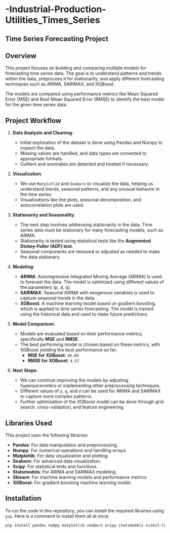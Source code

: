 # -Industrial-Production-Utilities_Times_Series
## Time Series Forecasting Project

## Overview
This project focuses on building and comparing multiple models for forecasting time series data. The goal is to understand patterns and trends within the data, preprocess it for stationarity, and apply different forecasting techniques such as ARIMA, SARIMAX, and XGBoost. 

The models are compared using performance metrics like Mean Squared Error (MSE) and Root Mean Squared Error (RMSE) to identify the best model for the given time series data.

## Project Workflow

1. **Data Analysis and Cleaning**:
   - Initial exploration of the dataset is done using Pandas and Numpy to inspect the data.
   - Missing values are handled, and data types are converted to appropriate formats.
   - Outliers and anomalies are detected and treated if necessary.

2. **Visualization**:
   - We use `Matplotlib` and `Seaborn` to visualize the data, helping us understand trends, seasonal patterns, and any unusual behavior in the time series.
   - Visualizations like line plots, seasonal decomposition, and autocorrelation plots are used.

3. **Stationarity and Seasonality**:
   - The next step involves addressing stationarity in the data. Time series data must be stationary for many forecasting models, such as ARIMA.
   - Stationarity is tested using statistical tests like the **Augmented Dickey-Fuller (ADF) test**.
   - Seasonal components are removed or adjusted as needed to make the data stationary.

4. **Modeling**:
   - **ARIMA**: Autoregressive Integrated Moving Average (ARIMA) is used to forecast the data. The model is optimized using different values of the parameters (p, d, q).
   - **SARIMAX**: Seasonal ARIMA with exogenous variables is used to capture seasonal trends in the data.
   - **XGBoost**: A machine learning model based on gradient boosting, which is applied to time series forecasting. The model is trained using the historical data and used to make future predictions.

5. **Model Comparison**:
   - Models are evaluated based on their performance metrics, specifically **MSE** and **RMSE**.
   - The best performing model is chosen based on these metrics, with XGBoost yielding the best performance so far:
     - **MSE for XGBoost**: `20.89`
     - **RMSE for XGBoost**: `4.57`

6. **Next Steps**:
   - We can continue improving the models by adjusting hyperparameters or implementing other preprocessing techniques.
   - Different values of `p`, `q`, and `d` can be used for ARIMA and SARIMAX to capture more complex patterns.
   - Further optimization of the XGBoost model can be done through grid search, cross-validation, and feature engineering.

## Libraries Used

This project uses the following libraries:

- **Pandas**: For data manipulation and preprocessing.
- **Numpy**: For numerical operations and handling arrays.
- **Matplotlib**: For data visualization and plotting.
- **Seaborn**: For advanced data visualization.
- **Scipy**: For statistical tests and functions.
- **Statsmodels**: For ARIMA and SARIMAX modeling.
- **Sklearn**: For machine learning models and performance metrics.
- **XGBoost**: For gradient boosting machine learning model.
  
## Installation

To run the code in this repository, you can install the required libraries using `pip`. Here is a command to install them all at once:

```bash
pip install pandas numpy matplotlib seaborn scipy statsmodels scikit-learn xgboost
